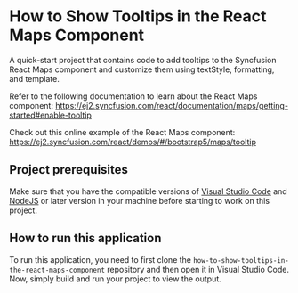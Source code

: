 # How to Show Tooltips in the React Maps Component

A quick-start project that contains code to add tooltips to the Syncfusion React Maps component and customize them using textStyle, formatting, and template.
 
Refer to the following documentation to learn about the React Maps component: 
https://ej2.syncfusion.com/react/documentation/maps/getting-started#enable-tooltip

Check out this online example of the React Maps component:
https://ej2.syncfusion.com/react/demos/#/bootstrap5/maps/tooltip 

## Project prerequisites
Make sure that you have the compatible versions of [Visual Studio Code](https://code.visualstudio.com/download ) and [NodeJS](https://nodejs.org/en/download) or later version in your machine before starting to work on this project.

## How to run this application
To run this application, you need to first clone the `how-to-show-tooltips-in-the-react-maps-component` repository and then open it in Visual Studio Code. Now, simply build and run your project to view the output.
